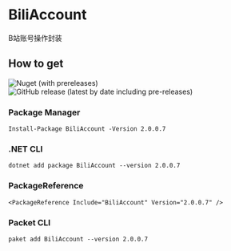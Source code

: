 # BiliAccount
B站账号操作封装

## How to get

![Nuget (with prereleases)](https://img.shields.io/nuget/vpre/BiliAccount?color=%23004080&logo=nuget)
![GitHub release (latest by date including pre-releases)](https://img.shields.io/github/v/release/LeoChen98/BiliAccount?include_prereleases&logo=github)

### Package Manager
`Install-Package BiliAccount -Version 2.0.0.7`

### .NET CLI
`dotnet add package BiliAccount --version 2.0.0.7`

### PackageReference
`<PackageReference Include="BiliAccount" Version="2.0.0.7" />`

### Packet CLI
`paket add BiliAccount --version 2.0.0.7`

